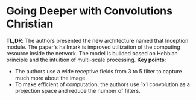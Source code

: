 # Going Deeper with Convolutions Christian
**TL,DR**: The authors presented the new architecture named that Inception module. The paper's hallmark is improved utilization of the computing resource inside the network. The model is builded based on Hebbian principle and the intuition of multi-scale processing.
**Key points**:
- The authors use a wide receptive fields from 3 to 5 filter to capture much more about the image.
- To make efficient of computation, the authors use 1x1 convolution as a projection space and reduce the number of filters.